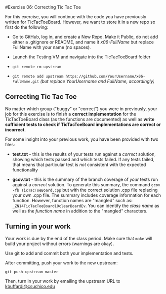 #Exercise 06: Correcting Tic Tac Toe

For this exercise, you will continue with the code you have previously written for TicTacToeBoard. However, we want to store it in a new repo so first do the following:

* Go to GitHub, log in, and create a New Repo. Make it Public, do not add either a .gitignore or README, and name it *x06-FullName* but replace FullName with your name (no spaces).

* Launch the Testing VM and navigate into the TicTacToeBoard folder

* `git remote rm upstream`

* `git remote add upstream https://github.com/YourUsername/x06-FullName.git` *(but replace YourUsername and FullName, accordingly)*

## Correcting Tic Tac Toe

No matter which group ("buggy" or "correct") you were in previously, your job for this exercise is to finish a **correct implementation** for the TicTacToeBoard class (as the functions are documented) as well as **write sufficient tests to check if TicTacToeBoard implementations are correct or incorrect**.

For some insight into your previous work, you have been provided with two files:

* **test.txt** - this is the results of your tests run against a *correct* solution, showing which tests passed and which tests failed. If any tests failed, that means that particular test is *not* consistent with the expected functionality

* **gcov.txt** - this is the summary of the branch coverage of *your* tests run against a *correct* solution. To generate this summary, the command `gcov -fb TicTacToeBoard.cpp` but with the correct solution .cpp file replacing your own .cpp file. The summary includes coverage information for each function. However, function names are "mangled" such as: `_ZN14TicTacToeBoard10clearBoardEv`. You can identify the *class name* as well as the *function name* in addition to the "mangled" characters.

## Turning in your work

Your work is due by the end of the class period. Make sure that `make` will build your project without errors (warnings are okay).

Use git to add and commit both your implementation and tests.

After committing, push your work to the new upstream:

`git push upstream master`

Then, turn in your work by emailing the upstream URL to kbuffardi@csuchico.edu 
